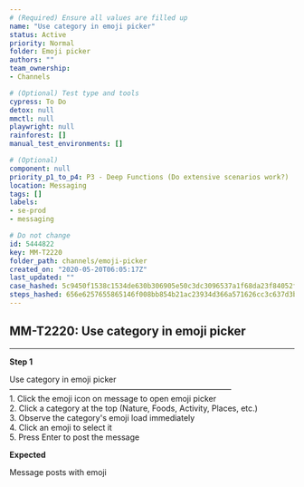 ```yaml
---
# (Required) Ensure all values are filled up
name: "Use category in emoji picker"
status: Active
priority: Normal
folder: Emoji picker
authors: ""
team_ownership: 
- Channels

# (Optional) Test type and tools
cypress: To Do
detox: null
mmctl: null
playwright: null
rainforest: []
manual_test_environments: []

# (Optional)
component: null
priority_p1_to_p4: P3 - Deep Functions (Do extensive scenarios work?)
location: Messaging
tags: []
labels: 
- se-prod
- messaging

# Do not change
id: 5444822
key: MM-T2220
folder_path: channels/emoji-picker
created_on: "2020-05-20T06:05:17Z"
last_updated: ""
case_hashed: 5c9450f1538c1534de630b306905e50c3dc3096537a1f68da23f84052f16fb46b7234683e82e3b08325f636ffb6631c9
steps_hashed: 656e6257655865146f008bb854b21ac23934d366a571626cc3c637d3b2467d000d6ec21b47aff422c461099ea71f2d86
---
```


## MM-T2220: Use category in emoji picker

---

**Step 1**

Use category in emoji picker\
————————————————————————————\
1\. Click the emoji icon on message to open emoji picker\
2\. Click a category at the top (Nature, Foods, Activity, Places, etc.)\
3\. Observe the category's emoji load immediately\
4\. Click an emoji to select it\
5\. Press Enter to post the message

**Expected**

Message posts with emoji
